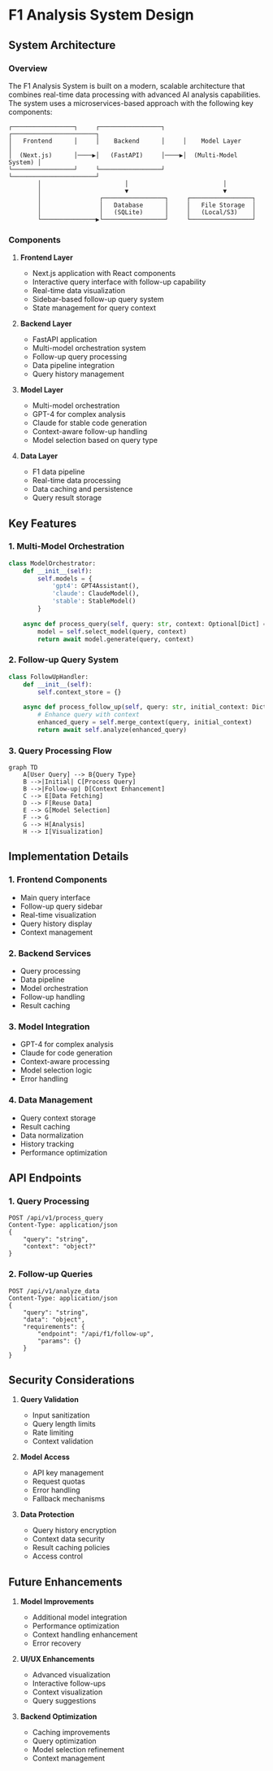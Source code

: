 # F1 Analysis System Design

## System Architecture

### Overview
The F1 Analysis System is built on a modern, scalable architecture that combines real-time data processing with advanced AI analysis capabilities. The system uses a microservices-based approach with the following key components:

```
┌─────────────────┐     ┌─────────────────┐     ┌───────────────────────┐
│   Frontend      │     │    Backend      │     │    Model Layer        │
│  (Next.js)      │────▶│   (FastAPI)     │────▶│  (Multi-Model System) │
└─────────────────┘     └─────────────────┘     └───────────────────────┘
        │                       │                          │
        │                       ▼                          ▼
        │                ┌─────────────────┐     ┌─────────────────┐
        │                │   Database      │     │   File Storage  │
        │                │   (SQLite)      │     │   (Local/S3)    │
        └───────────────▶└─────────────────┘     └─────────────────┘
```

### Components

1. **Frontend Layer**
   - Next.js application with React components
   - Interactive query interface with follow-up capability
   - Real-time data visualization
   - Sidebar-based follow-up query system
   - State management for query context

2. **Backend Layer**
   - FastAPI application
   - Multi-model orchestration system
   - Follow-up query processing
   - Data pipeline integration
   - Query history management

3. **Model Layer**
   - Multi-model orchestration
   - GPT-4 for complex analysis
   - Claude for stable code generation
   - Context-aware follow-up handling
   - Model selection based on query type

4. **Data Layer**
   - F1 data pipeline
   - Real-time data processing
   - Data caching and persistence
   - Query result storage

## Key Features

### 1. Multi-Model Orchestration
```python
class ModelOrchestrator:
    def __init__(self):
        self.models = {
            'gpt4': GPT4Assistant(),
            'claude': ClaudeModel(),
            'stable': StableModel()
        }
        
    async def process_query(self, query: str, context: Optional[Dict] = None):
        model = self.select_model(query, context)
        return await model.generate(query, context)
```

### 2. Follow-up Query System
```python
class FollowUpHandler:
    def __init__(self):
        self.context_store = {}
        
    async def process_follow_up(self, query: str, initial_context: Dict):
        # Enhance query with context
        enhanced_query = self.merge_context(query, initial_context)
        return await self.analyze(enhanced_query)
```

### 3. Query Processing Flow
```mermaid
graph TD
    A[User Query] --> B{Query Type}
    B -->|Initial| C[Process Query]
    B -->|Follow-up| D[Context Enhancement]
    C --> E[Data Fetching]
    D --> F[Reuse Data]
    E --> G[Model Selection]
    F --> G
    G --> H[Analysis]
    H --> I[Visualization]
```

## Implementation Details

### 1. Frontend Components
- Main query interface
- Follow-up query sidebar
- Real-time visualization
- Query history display
- Context management

### 2. Backend Services
- Query processing
- Data pipeline
- Model orchestration
- Follow-up handling
- Result caching

### 3. Model Integration
- GPT-4 for complex analysis
- Claude for code generation
- Context-aware processing
- Model selection logic
- Error handling

### 4. Data Management
- Query context storage
- Result caching
- Data normalization
- History tracking
- Performance optimization

## API Endpoints

### 1. Query Processing
```http
POST /api/v1/process_query
Content-Type: application/json
{
    "query": "string",
    "context": "object?"
}
```

### 2. Follow-up Queries
```http
POST /api/v1/analyze_data
Content-Type: application/json
{
    "query": "string",
    "data": "object",
    "requirements": {
        "endpoint": "/api/f1/follow-up",
        "params": {}
    }
}
```

## Security Considerations

1. **Query Validation**
   - Input sanitization
   - Query length limits
   - Rate limiting
   - Context validation

2. **Model Access**
   - API key management
   - Request quotas
   - Error handling
   - Fallback mechanisms

3. **Data Protection**
   - Query history encryption
   - Context data security
   - Result caching policies
   - Access control

## Future Enhancements

1. **Model Improvements**
   - Additional model integration
   - Performance optimization
   - Context handling enhancement
   - Error recovery

2. **UI/UX Enhancements**
   - Advanced visualization
   - Interactive follow-ups
   - Context visualization
   - Query suggestions

3. **Backend Optimization**
   - Caching improvements
   - Query optimization
   - Model selection refinement
   - Context management 